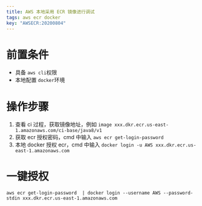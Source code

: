 ```yaml
---
title: AWS 本地采用 ECR 镜像进行调试
tags: aws ecr docker
key: "AWSECR:20200804"
---
```


# 前置条件

- 具备 `aws cli`权限
- 本地配置 `docker`环境

# 操作步骤

1. 查看 ci 过程，获取镜像地址，例如 `image xxx.dkr.ecr.us-east-1.amazonaws.com/ci-base/java8/v1`
2. 获取 ecr 授权密码，cmd 中输入 `aws ecr get-login-password`
3. 本地 docker 授权 ecr，cmd 中输入 `docker login -u AWS xxx.dkr.ecr.us-east-1.amazonaws.com`

# 一键授权

```
aws ecr get-login-password  | docker login --username AWS --password-stdin xxx.dkr.ecr.us-east-1.amazonaws.com
```



